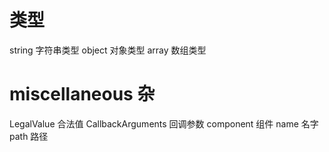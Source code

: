 # 类型
string 字符串类型
object 对象类型
array 数组类型

# miscellaneous 杂
LegalValue 合法值
CallbackArguments 回调参数
component 组件
name 名字
path 路径
